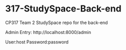 # 317-StudySpace-Back-end

CP317 Team 2 StudySpace repo for the back-end

Admin Entry:
http://localhost:8000/admin

User:host
Password:password
